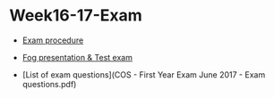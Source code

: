 # Week16-17-Exam

- [Exam procedure](FirstYearExam.md)

- [Fog presentation & Test exam](ProjectPresentationTestExam.md)
- [List of exam questions](COS - First Year Exam June 2017 - Exam questions.pdf)


